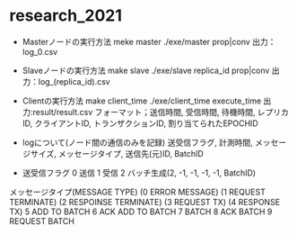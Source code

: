 # research_2021

- Masterノードの実行方法
meke master
./exe/master prop|conv
出力：log_0.csv


- Slaveノードの実行方法
make slave
./exe/slave replica_id prop|conv
出力：log_(replica_id).csv

- Clientの実行方法
make client_time
./exe/client_time execute_time
出力:result/result.csv
フォーマット；送信時間, 受信時間, 待機時間, レプリカID, クライアントID, トランザクションID, 割り当てられたEPOCHID

- logについて(ノード間の通信のみを記録)
送受信フラグ, 計測時間, メッセージサイズ, メッセージタイプ, 送信先(元)ID, BatchID

- 送受信フラグ
0 送信
1 受信
2 バッチ生成(2, -1, -1, -1, -1, BatchID)

メッセージタイプ(MESSAGE TYPE)
(0 ERROR MESSAGE)
(1 REQUEST TERMINATE)
(2 RESPOINSE TERMINATE)
(3 REQUEST TX)
(4 RESPONSE TX)
5 ADD TO BATCH
6 ACK ADD TO BATCH
7 BATCH
8 ACK BATCH
9 REQUEST BATCH